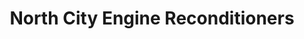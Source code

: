 ---
title: "North City Engine Reconditioners"
url: /paraparaumu/north-city-engine-reconditioners/
shop: car repair
---